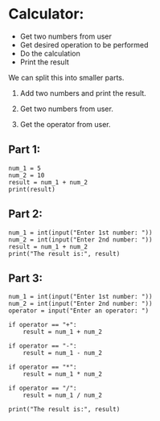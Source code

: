 # Calculator:

- Get two numbers from user
- Get desired operation to be performed
- Do the calculation
- Print the result

We can split this into smaller parts.

1. Add two numbers and print the result.

2. Get two numbers from user.

3. Get the operator from user.

## Part 1:

```
num_1 = 5
num_2 = 10
result = num_1 + num_2
print(result)
```

## Part 2:

```
num_1 = int(input("Enter 1st number: "))
num_2 = int(input("Enter 2nd number: "))
result = num_1 + num_2
print("The result is:", result)
```

## Part 3:

```
num_1 = int(input("Enter 1st number: "))
num_2 = int(input("Enter 2nd number: "))
operator = input("Enter an operator: ")

if operator == "+":
    result = num_1 + num_2

if operator == "-":
    result = num_1 - num_2

if operator == "*":
    result = num_1 * num_2

if operator == "/":
    result = num_1 / num_2

print("The result is:", result)
```
